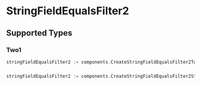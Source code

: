 # StringFieldEqualsFilter2


## Supported Types

### Two1

```go
stringFieldEqualsFilter2 := components.CreateStringFieldEqualsFilter2Two1(components.Two1{/* values here */})
```

### 

```go
stringFieldEqualsFilter2 := components.CreateStringFieldEqualsFilter2Str(string{/* values here */})
```

